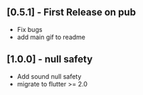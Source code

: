 ## [0.5.1] - First Release on pub

* Fix bugs
* add main gif to readme

## [1.0.0] - null safety

* Add sound null safety
* migrate to flutter >= 2.0 